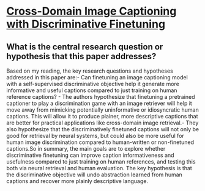 # [Cross-Domain Image Captioning with Discriminative Finetuning](https://arxiv.org/abs/2304.01662)

## What is the central research question or hypothesis that this paper addresses?

Based on my reading, the key research questions and hypotheses addressed in this paper are:- Can finetuning an image captioning model with a self-supervised discriminative objective help it generate more informative and useful captions compared to just training on human reference captions? - The authors hypothesize that finetuning a pretrained captioner to play a discrimination game with an image retriever will help it move away from mimicking potentially uninformative or idiosyncratic human captions. This will allow it to produce plainer, more descriptive captions that are better for practical applications like cross-domain image retrieval.- They also hypothesize that the discriminatively finetuned captions will not only be good for retrieval by neural systems, but could also be more useful for human image discrimination compared to human-written or non-finetuned captions.So in summary, the main goals are to explore whether discriminative finetuning can improve caption informativeness and usefulness compared to just training on human references, and testing this both via neural retrieval and human evaluation. The key hypothesis is that the discriminative objective will undo abstraction learned from human captions and recover more plainly descriptive language.
